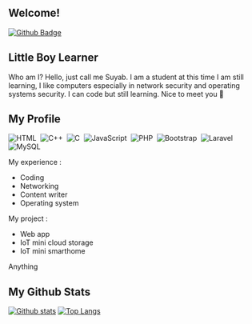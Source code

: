 ## Welcome!

[![Github Badge](https://img.shields.io/badge/-Jieyab89-black?style=flat&logo=github&logoColor=white&link=https://github.com/Jieyab89/)](https://github.com/Jieyab89)
<br>

<h2>Little Boy Learner</h2>
<p align='left'>Who am I? Hello, just call me Suyab. I am a student at this time I am still learning, I like computers especially in network security and operating systems security. I can code but still learning. Nice to meet you 😬</p>

## My Profile
![HTML](https://img.shields.io/badge/-HTML-282A36?style=flat&logo=HTML5)&nbsp;
![C++](https://img.shields.io/badge/C++-black.svg?style=flat&logo=c%2B%2B)&nbsp;
![C](https://img.shields.io/badge/C-black.svg?style=flat&logo=c%2B%2B)&nbsp;
![JavaScript](https://img.shields.io/badge/-JavaScript-282A36?style=flat&logo=javascript)&nbsp;
![PHP](https://img.shields.io/badge/-PHP-282A36?style=flat&logo=PHP)&nbsp;
![Bootstrap](https://img.shields.io/badge/-Bootstrap-282A36?style=flat&logo=bootstrap)&nbsp;
![Laravel](https://img.shields.io/badge/-Laravel-282A36?style=flat&logo=laravel)&nbsp;
![MySQL](https://img.shields.io/badge/-MySQL-282A36?style=flat&logo=mysql)&nbsp;

<p align='left'>My experience : </p>

* Coding 
* Networking
* Content writer
* Operating system

<p align='left'>My project : </p>

* Web app 
* IoT mini cloud storage
* IoT mini smarthome

Anything

## My Github Stats

[![Github stats](https://github-readme-stats.vercel.app/api?username=Jieyab89&show_icons=true&include_all_commits=true&hide_border=true&bg_color=282A36&icon_color=686868&title_color=57c7ff&text_color=9aedfe&custom_title=My+Github+Stats)](https://github.com/Jieyab89)
[![Top Langs](https://github-readme-stats.vercel.app/api/top-langs/?username=Jieyab89&layout=compact&hide_border=true&bg_color=282A36&icon_color=686868&title_color=57c7ff&text_color=9aedfe)](https://github.com/Jieyab89)
